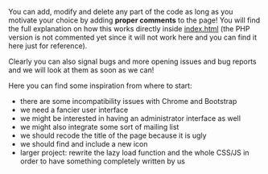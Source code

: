 You can add, modify and delete any part of the code as long as you motivate your choice by adding **proper comments** to the page! You will find the full explanation on how this works directly inside [index.html](https://gitlab.com/phd-torino-physics/jc-homepage/blob/master/index.html) (the PHP version is not commented yet since it will not work here and you can find it here just for reference).

Clearly you can also signal bugs and more opening issues and bug reports and we will look at them as soon as we can!

Here you can find some inspiration from where to start:

- there are some incompatibility issues with Chrome and Bootstrap
- we need a fancier user interface
- we might be interested in having an administrator interface as well
- we might also integrate some sort of mailing list
- we should recode the title of the page because it is ugly
- we should find and include a new icon
- larger project: rewrite the lazy load function and the whole CSS/JS in order to have something completely written by us
